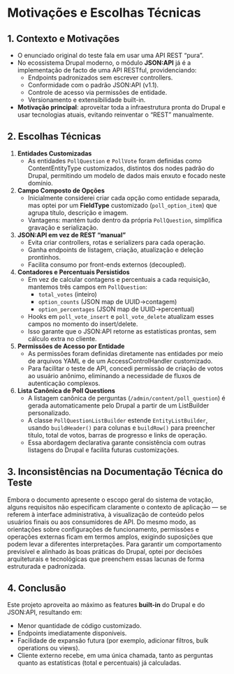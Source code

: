 # Motivações e Escolhas Técnicas

## 1. Contexto e Motivações
- O enunciado original do teste fala em usar uma API REST “pura”.  
- No ecossistema Drupal moderno, o módulo **JSON:API** já é a implementação de facto de uma API RESTful, providenciando:  
  - Endpoints padronizados sem escrever controllers.  
  - Conformidade com o padrão JSON:API (v1.1).  
  - Controle de acesso via permissões de entidade.  
  - Versionamento e extensibilidade built-in.  
- **Motivação principal**: aproveitar toda a infraestrutura pronta do Drupal e usar tecnologias atuais, evitando reinventar o “REST” manualmente.

## 2. Escolhas Técnicas
1. **Entidades Customizadas**  
   - As entidades `PollQuestion` e `PollVote` foram definidas como ContentEntityType customizados, distintos dos nodes padrão do Drupal, permitindo um modelo de dados mais enxuto e focado neste domínio.  
2. **Campo Composto de Opções**  
   - Inicialmente considerei criar cada opção como entidade separada, mas optei por um **FieldType** customizado (`poll_option_item`) que agrupa título, descrição e imagem.  
   - Vantagens: mantém tudo dentro da própria `PollQuestion`, simplifica gravação e serialização.  
3. **JSON:API em vez de REST “manual”**  
   - Evita criar controllers, rotas e serializers para cada operação.  
   - Ganha endpoints de listagem, criação, atualização e deleção prontinhos.  
   - Facilita consumo por front-ends externos (decoupled).  
4. **Contadores e Percentuais Persistidos**  
   - Em vez de calcular contagens e percentuais a cada requisição, mantemos três campos em `PollQuestion`:  
     - `total_votes` (inteiro)  
     - `option_counts` (JSON map de UUID→contagem)  
     - `option_percentages` (JSON map de UUID→percentual)  
   - Hooks em `poll_vote_insert` e `poll_vote_delete` atualizam esses campos no momento do insert/delete.  
   - Isso garante que o JSON:API retorne as estatísticas prontas, sem cálculo extra no cliente.  
5. **Permissões de Acesso por Entidade**
   - As permissões foram definidas diretamente nas entidades por meio de arquivos YAML e de um AccessControlHandler customizado.
   - Para facilitar o teste de API, concedi permissão de criação de votos ao usuário anônimo, eliminando a necessidade de fluxos de autenticação complexos.
6. **Lista Canônica de Poll Questions**
   - A listagem canônica de perguntas (`/admin/content/poll_question`) é gerada automaticamente pelo Drupal a partir de um ListBuilder personalizado.
   - A classe `PollQuestionListBuilder` estende `EntityListBuilder`, usando `buildHeader()` para colunas e `buildRow()` para preencher título, total de votos, barras de progresso e links de operação.
   - Essa abordagem declarativa garante consistência com outras listagens do Drupal e facilita futuras customizações.

## 3. Inconsistências na Documentação Técnica do Teste
Embora o documento apresente o escopo geral do sistema de votação, alguns requisitos não especificam claramente o contexto de aplicação — se referem à interface administrativa, à visualização de conteúdo pelos usuários finais ou aos consumidores de API. Do mesmo modo, as orientações sobre configurações de funcionamento, permissões e operações externas ficam em termos amplos, exigindo suposições que podem levar a diferentes interpretações. Para garantir um comportamento previsível e alinhado às boas práticas do Drupal, optei por decisões arquiteturais e tecnológicas que preenchem essas lacunas de forma estruturada e padronizada.

## 4. Conclusão
Este projeto aproveita ao máximo as features **built-in** do Drupal e do JSON:API, resultando em:
- Menor quantidade de código customizado.  
- Endpoints imediatamente disponíveis.
- Facilidade de expansão futura (por exemplo, adicionar filtros, bulk operations ou views).  
- Cliente externo recebe, em uma única chamada, tanto as perguntas quanto as estatísticas (total e percentuais) já calculadas.  